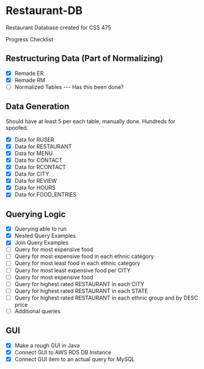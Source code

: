 # Restaurant-DB
Restaurant Database created for CSS 475

Progress Checklist

## Restructuring Data (Part of Normalizing)
- [X] Remade ER
- [X] Remade RM
- [ ] Normalized Tables --- Has this been done?

## Data Generation
Should have at least 5 per each table, manually done. Hundreds for spoofed.
- [X] Data for RUSER
- [X] Data for RESTAURANT
- [X] Data for MENU
- [X] Data for CONTACT
- [X] Data for RCONTACT
- [X] Data for CITY
- [X] Data for REVIEW
- [X] Data for HOURS
- [X] Data for FOOD_ENTRIES

## Querying Logic
- [X] Querying able to run
- [X] Nested Query Examples
- [X] Join Query Examples
- [ ] Query for most expensive food
- [ ] Query for most expensive food in each ethnic category
- [ ] Query for most least food in each ethnic category
- [ ] Query for most least expensive food per CITY
- [ ] Query for most expensive food
- [ ] Query for highest rated RESTAURANT in each CITY
- [ ] Query for highest rated RESTAURANT in each STATE
- [ ] Query for highest rated RESTAURANT in each ethnic group and by DESC price
- [ ] Additional queries

## GUI
- [X] Make a rough GUI in Java
- [X] Connect GUI to AWS RDS DB Instance
- [X] Connect GUI item to an actual query for MySQL
